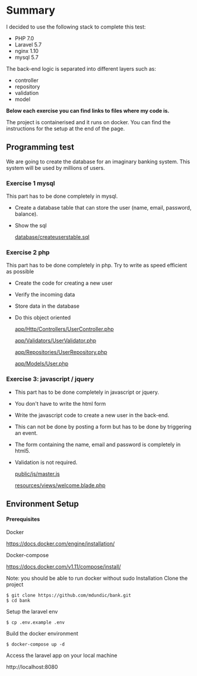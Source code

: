# Summary

I decided to use the following stack to complete this test:
   - PHP 7.0
   - Laravel 5.7
   - nginx 1.10
   - mysql 5.7
   

The back-end logic is separated into different layers such as:
   - controller
   - repository
   - validation
   - model
   

**Below each exercise you can find links to files where my code is.**


The project is containerised and it runs on docker.
You can find the instructions for the setup at the end of the page.


## Programming test

We are going to create the database for an imaginary banking system. This system will be used by millions of users.

### Exercise 1 mysql

This part has to be done completely in mysql.

- Create a database table that can store the user (name, email, password, balance). 
- Show the sql
    
    [database/createuserstable.sql](database/createuserstable.sql)
   
### Exercise 2 php
This part has to be done completely in php. Try to write as speed efficient as possible

- Create the code for creating a new user       
- Verify the incoming data
- Store data in the database
- Do this object oriented
    
    [app/Http/Controllers/UserController.php](app/Http/Controllers/UserController.php)
    
    [app/Validators/UserValidator.php](app/Validators/UserValidator.php)
    
    [app/Repositories/UserRepository.php](app/Repositories/UserRepository.php)
    
    [app/Models/User.php](app/Models/User.php)
    
    

### Exercise 3: javascript / jquery
- This part has to be done completely in javascript or jquery.
- You don't have to write the html form
- Write the javascript code to create a new user in the back-end.
- This can not be done by posting a form but has to be done by triggering an event. 
- The form containing the name, email and password is completely in html5. 
- Validation is not required.

    [public/js/master.js](public/js/master.js)
    
    [resources/views/welcome.blade.php](resources/views/welcome.blade.php)
    

## Environment Setup
#### Prerequisites

Docker

https://docs.docker.com/engine/installation/

Docker-compose

https://docs.docker.com/v1.11/compose/install/

Note: you should be able to run docker without sudo
Installation
Clone the project

    $ git clone https://github.com/mdundic/bank.git
    $ cd bank

Setup the laravel env

    $ cp .env.example .env

Build the docker environment

    $ docker-compose up -d



Access the laravel app on your local machine

http://localhost:8080
